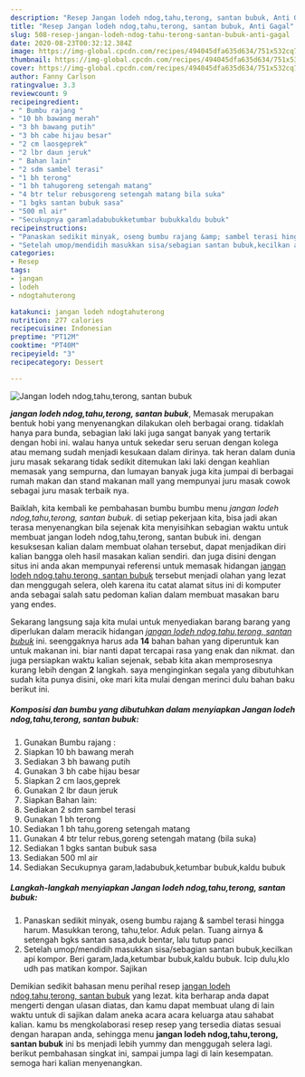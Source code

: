 ```yaml
---
description: "Resep Jangan lodeh ndog,tahu,terong, santan bubuk, Anti Gagal"
title: "Resep Jangan lodeh ndog,tahu,terong, santan bubuk, Anti Gagal"
slug: 508-resep-jangan-lodeh-ndog-tahu-terong-santan-bubuk-anti-gagal
date: 2020-08-23T00:32:12.384Z
image: https://img-global.cpcdn.com/recipes/494045dfa635d634/751x532cq70/jangan-lodeh-ndogtahuterong-santan-bubuk-foto-resep-utama.jpg
thumbnail: https://img-global.cpcdn.com/recipes/494045dfa635d634/751x532cq70/jangan-lodeh-ndogtahuterong-santan-bubuk-foto-resep-utama.jpg
cover: https://img-global.cpcdn.com/recipes/494045dfa635d634/751x532cq70/jangan-lodeh-ndogtahuterong-santan-bubuk-foto-resep-utama.jpg
author: Fanny Carlson
ratingvalue: 3.3
reviewcount: 9
recipeingredient:
- " Bumbu rajang "
- "10 bh bawang merah"
- "3 bh bawang putih"
- "3 bh cabe hijau besar"
- "2 cm laosgeprek"
- "2 lbr daun jeruk"
- " Bahan lain"
- "2 sdm sambel terasi"
- "1 bh terong"
- "1 bh tahugoreng setengah matang"
- "4 btr telur rebusgoreng setengah matang bila suka"
- "1 bgks santan bubuk sasa"
- "500 ml air"
- "Secukupnya garamladabubukketumbar bubukkaldu bubuk"
recipeinstructions:
- "Panaskan sedikit minyak, oseng bumbu rajang &amp; sambel terasi hingga harum. Masukkan terong, tahu,telor. Aduk pelan. Tuang airnya &amp; setengah bgks santan sasa,aduk bentar, lalu tutup panci"
- "Setelah umop/mendidih masukkan sisa/sebagian santan bubuk,kecilkan api kompor. Beri garam,lada,ketumbar bubuk,kaldu bubuk. Icip dulu,klo udh pas matikan kompor. Sajikan"
categories:
- Resep
tags:
- jangan
- lodeh
- ndogtahuterong

katakunci: jangan lodeh ndogtahuterong 
nutrition: 277 calories
recipecuisine: Indonesian
preptime: "PT12M"
cooktime: "PT40M"
recipeyield: "3"
recipecategory: Dessert

---
```



![Jangan lodeh ndog,tahu,terong, santan bubuk](https://img-global.cpcdn.com/recipes/494045dfa635d634/751x532cq70/jangan-lodeh-ndogtahuterong-santan-bubuk-foto-resep-utama.jpg)

<b><i>jangan lodeh ndog,tahu,terong, santan bubuk</i></b>, Memasak merupakan bentuk hobi yang menyenangkan dilakukan oleh berbagai orang. tidaklah hanya para bunda, sebagian laki laki juga sangat banyak yang tertarik dengan hobi ini. walau hanya untuk sekedar seru seruan dengan kolega atau memang sudah menjadi kesukaan dalam dirinya. tak heran dalam dunia juru masak sekarang tidak sedikit ditemukan laki laki dengan keahlian memasak yang sempurna, dan lumayan banyak juga kita jumpai di berbagai rumah makan dan stand makanan mall yang mempunyai juru masak cowok sebagai juru masak terbaik nya.



Baiklah, kita kembali ke pembahasan bumbu bumbu menu <i>jangan lodeh ndog,tahu,terong, santan bubuk</i>. di setiap pekerjaan kita, bisa jadi akan terasa menyenangkan bila sejenak kita menyisihkan sebagian waktu untuk membuat jangan lodeh ndog,tahu,terong, santan bubuk ini. dengan kesuksesan kalian dalam membuat olahan tersebut, dapat menjadikan diri kalian bangga oleh hasil masakan kalian sendiri. dan juga disini dengan situs ini anda akan mempunyai referensi untuk memasak hidangan <u>jangan lodeh ndog,tahu,terong, santan bubuk</u> tersebut menjadi olahan yang lezat dan menggugah selera, oleh karena itu catat alamat situs ini di komputer anda sebagai salah satu pedoman kalian dalam membuat masakan baru yang endes.


Sekarang langsung saja kita mulai untuk menyediakan barang barang yang diperlukan dalam meracik hidangan <u><i>jangan lodeh ndog,tahu,terong, santan bubuk</i></u> ini. seenggaknya harus ada <b>14</b> bahan bahan yang diperuntuk kan untuk makanan ini. biar nanti dapat tercapai rasa yang enak dan nikmat. dan juga persiapkan waktu kalian sejenak, sebab kita akan memprosesnya kurang lebih dengan <b>2</b> langkah. saya menginginkan segala yang dibutuhkan sudah kita punya disini, oke mari kita mulai dengan merinci dulu bahan baku berikut ini.

<!--inarticleads1-->

##### Komposisi dan bumbu yang dibutuhkan dalam menyiapkan Jangan lodeh ndog,tahu,terong, santan bubuk:

1. Gunakan  Bumbu rajang :
1. Siapkan 10 bh bawang merah
1. Sediakan 3 bh bawang putih
1. Gunakan 3 bh cabe hijau besar
1. Siapkan 2 cm laos,geprek
1. Gunakan 2 lbr daun jeruk
1. Siapkan  Bahan lain:
1. Sediakan 2 sdm sambel terasi
1. Gunakan 1 bh terong
1. Sediakan 1 bh tahu,goreng setengah matang
1. Gunakan 4 btr telur rebus,goreng setengah matang (bila suka)
1. Sediakan 1 bgks santan bubuk sasa
1. Sediakan 500 ml air
1. Sediakan Secukupnya garam,ladabubuk,ketumbar bubuk,kaldu bubuk




<!--inarticleads2-->

##### Langkah-langkah menyiapkan Jangan lodeh ndog,tahu,terong, santan bubuk:

1. Panaskan sedikit minyak, oseng bumbu rajang &amp; sambel terasi hingga harum. Masukkan terong, tahu,telor. Aduk pelan. Tuang airnya &amp; setengah bgks santan sasa,aduk bentar, lalu tutup panci
1. Setelah umop/mendidih masukkan sisa/sebagian santan bubuk,kecilkan api kompor. Beri garam,lada,ketumbar bubuk,kaldu bubuk. Icip dulu,klo udh pas matikan kompor. Sajikan




Demikian sedikit bahasan menu perihal resep <u>jangan lodeh ndog,tahu,terong, santan bubuk</u> yang lezat. kita berharap anda dapat mengerti dengan ulasan diatas, dan kamu dapat membuat ulang di lain waktu untuk di sajikan dalam aneka acara acara keluarga atau sahabat kalian. kamu bs mengkolaborasi resep resep yang tersedia diatas sesuai dengan harapan anda, sehingga menu <b>jangan lodeh ndog,tahu,terong, santan bubuk</b> ini bs menjadi lebih yummy dan menggugah selera lagi. berikut pembahasan singkat ini, sampai jumpa lagi di lain kesempatan. semoga hari kalian menyenangkan.
